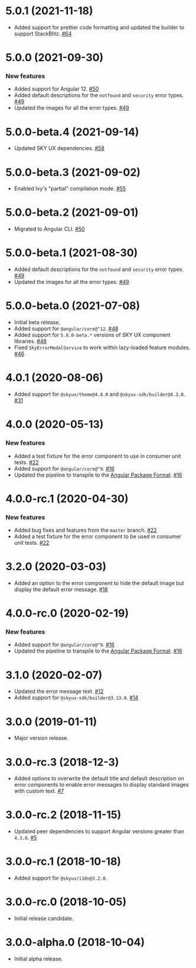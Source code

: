 # 5.0.1 (2021-11-18)

- Added support for prettier code formatting and updated the builder to support StackBlitz. [#64](https://github.com/blackbaud/skyux-errors/pull/64)

# 5.0.0 (2021-09-30)

### New features

- Added support for Angular 12. [#50](https://github.com/blackbaud/skyux-errors/pull/50)
- Added default descriptions for the `notfound` and `security` error types. [#49](https://github.com/blackbaud/skyux-autonumeric/pull/49)
- Updated the images for all the error types. [#49](https://github.com/blackbaud/skyux-autonumeric/pull/49)

# 5.0.0-beta.4 (2021-09-14)

- Updated SKY UX dependencies. [#58](https://github.com/blackbaud/skyux-errors/pull/58)

# 5.0.0-beta.3 (2021-09-02)

- Enabled Ivy's "partial" compilation mode. [#55](https://github.com/blackbaud/skyux-errors/pull/55)

# 5.0.0-beta.2 (2021-09-01)

- Migrated to Angular CLI. [#50](https://github.com/blackbaud/skyux-errors/pull/50)

# 5.0.0-beta.1 (2021-08-30)

- Added default descriptions for the `notfound` and `security` error types. [#49](https://github.com/blackbaud/skyux-autonumeric/pull/49)
- Updated the images for all the error types. [#49](https://github.com/blackbaud/skyux-autonumeric/pull/49)

# 5.0.0-beta.0 (2021-07-08)

- Initial beta release.
- Added support for `@angular/core@^12`. [#48](https://github.com/blackbaud/skyux-autonumeric/pull/48)
- Added support for `5.0.0-beta.*` versions of SKY UX component libraries. [#48](https://github.com/blackbaud/skyux-autonumeric/pull/48)
- Fixed `SkyErrorModalService` to work within lazy-loaded feature modules. [#46](https://github.com/blackbaud/skyux-autonumeric/pull/46)

# 4.0.1 (2020-08-06)

- Added support for `@skyux/theme@4.8.0` and `@skyux-sdk/builder@4.3.0`. [#31](https://github.com/blackbaud/skyux-errors/pull/31)

# 4.0.0 (2020-05-13)

### New features

- Added a test fixture for the error component to use in consumer unit tests. [#22](https://github.com/blackbaud/skyux-errors/pull/22)
- Added support for `@angular/core@^9`. [#16](https://github.com/blackbaud/skyux-errors/pull/16)
- Updated the pipeline to transpile to the [Angular Package Format](https://docs.google.com/document/d/1CZC2rcpxffTDfRDs6p1cfbmKNLA6x5O-NtkJglDaBVs/preview). [#16](https://github.com/blackbaud/skyux-errors/pull/16)

# 4.0.0-rc.1 (2020-04-30)

### New features

- Added bug fixes and features from the `master` branch. [#22](https://github.com/blackbaud/skyux-errors/pull/22)
- Added a test fixture for the error component to be used in consumer unit tests. [#22](https://github.com/blackbaud/skyux-errors/pull/22)

# 3.2.0 (2020-03-03)

- Added an option to the error component to hide the default image but display the default error message. [#18](https://github.com/blackbaud/skyux-errors/pull/18)

# 4.0.0-rc.0 (2020-02-19)

### New features

- Added support for `@angular/core@^9`. [#16](https://github.com/blackbaud/skyux-errors/pull/16)
- Updated the pipeline to transpile to the [Angular Package Format](https://docs.google.com/document/d/1CZC2rcpxffTDfRDs6p1cfbmKNLA6x5O-NtkJglDaBVs/preview). [#16](https://github.com/blackbaud/skyux-errors/pull/16)

# 3.1.0 (2020-02-07)

- Updated the error message text. [#12](https://github.com/blackbaud/skyux-errors/pull/12)
- Added support for `@skyux-sdk/builder@3.13.0`. [#14](https://github.com/blackbaud/skyux-errors/pull/14)

# 3.0.0 (2019-01-11)

- Major version release.

# 3.0.0-rc.3 (2018-12-3)

- Added options to overwrite the default title and default description on error components to enable error messages to display standard images with custom text. [#7](https://github.com/blackbaud/skyux-errors/pull/7)

# 3.0.0-rc.2 (2018-11-15)

- Updated peer dependencies to support Angular versions greater than `4.3.6`. [#5](https://github.com/blackbaud/skyux-errors/pull/5)

# 3.0.0-rc.1 (2018-10-18)

- Added support for `@skyux/i18n@3.2.0`.

# 3.0.0-rc.0 (2018-10-05)

- Initial release candidate.

# 3.0.0-alpha.0 (2018-10-04)

- Initial alpha release.
